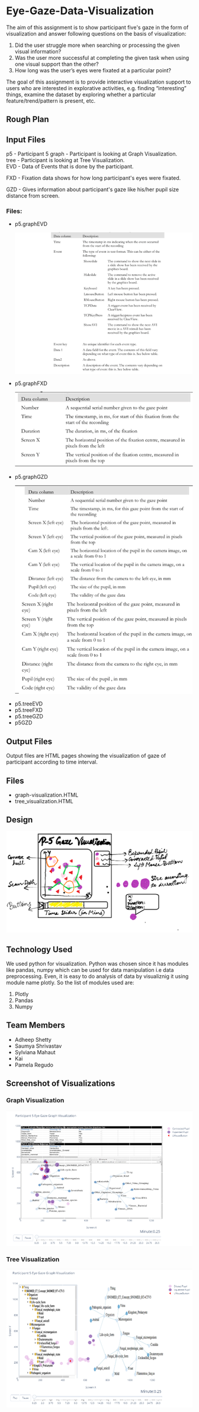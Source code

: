 # Eye-Gaze-Data-Visualization

The aim of this assignment is to show participant five's gaze in the form of visualization and answer following questions on the basis of visualization:
<ol>
 <li>Did the user struggle more when searching or processing the given visual information?
 <li>Was the user more successful at completing the given task when using one visual support than the other?
 <li>How long was the user’s eyes were fixated at a particular point?   
</ol>
<p>The goal of this assignment is to provide interactive visualization support to users who are interested in explorative activities, e.g. finding “interesting” things, examine the dataset by exploring whether a particular feature/trend/pattern is present, etc. </p>

## Rough Plan

## Input Files
p5 - Participant 5
graph - Participant is looking at Graph Visualization.<br>
tree - Participant is looking at Tree Visualization.<br>
EVD - Data of Events that is done by the participant.<br>

FXD - Fixation data shows for how long participant's eyes were fixated.<br>

GZD - Gives information about participant's gaze like his/her pupil size distance from screen.<br>

### Files:
<ul>
  <li>p5.graphEVD
   
   ![alt text](https://github.com/adheepshetty/Eye-Gaze-Data-Visualization/blob/master/Data/ssevd.PNG)
   
   
  <li>p5.graphFXD
 
   ![alt text](https://github.com/adheepshetty/Eye-Gaze-Data-Visualization/blob/master/Data/ssfxd.PNG)
   
  <li>p5.graphGZD
 
   ![alt text](https://github.com/adheepshetty/Eye-Gaze-Data-Visualization/blob/master/Data/ssgzd.PNG)
   
  <li>p5.treeEVD
  <li>p5.treeFXD
  <li>p5.treeGZD
  <li>p5GZD
</ul>

## Output Files

Output files are HTML pages showing the visualization of gaze of participant according to time interval.
## Files

<ul>
 <li>graph-visualization.HTML
 <li>tree_visualization.HTML
</ul>
 
## Design

![alt text](https://github.com/adheepshetty/Eye-Gaze-Data-Visualization/blob/master/RoughPlan.PNG)

## Technology Used

We used python for visualization. Python was chosen since it has modules like pandas, numpy which can be used for data manipulation i.e data preprocessing. Even, it is easy to do analysis of data by visualiznig it using module name plotly. So the list of modules used are:
<ol>
 <li> Plotly
 <li> Pandas
 <li> Numpy
</ol>

## Team Members

<ul>
 <li> Adheep Shetty
 <li> Saumya Shrivastav
 <li> Sylviana Mahaut
 <li> Kai 
 <li> Pamela Regudo
</ul>
 
## Screenshot of Visualizations

### Graph Visualization

![alt text](https://github.com/adheepshetty/Eye-Gaze-Data-Visualization/blob/master/HTML%20pages/graph-viz.PNG)

### Tree Visualization

![alt text](https://github.com/adheepshetty/Eye-Gaze-Data-Visualization/blob/master/HTML%20pages/tree-viz.PNG)
